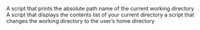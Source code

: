 A script that prints the absolute path name of the current working directory
A script that displays the contents list of your current directory
 a script that changes the working directory to the user’s home directory
